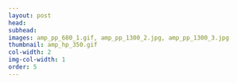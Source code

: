 ```yaml
---
layout: post
head: 
subhead: 
images: amp_pp_680_1.gif, amp_pp_1300_2.jpg, amp_pp_1300_3.jpg
thumbnail: amp_hp_350.gif
col-width: 2
img-col-width: 1
order: 5
---
```

